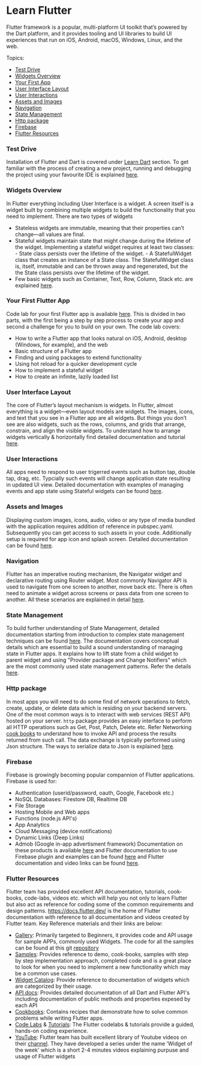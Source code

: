 # Learn Flutter

Flutter framework is a popular, multi-platform UI toolkit that’s powered by the Dart platform, and it provides tooling and UI libraries to build UI experiences that run on iOS, Android, macOS, Windows, Linux, and the web.

Topics:

-   [Test Drive](#test-drive)
-   [Widgets Overview](#widgets-overview)
-   [Your First App](#your-first-flutter-app)
-   [User Interface Layout](#user-interface-layout)
-   [User Interactions](#user-interactions)
-   [Assets and Images](#assets-and-images)
-   [Navigation](#navigation)
-   [State Management](#state-management)
-   [Http package](#http-package)
-   [Firebase](#firebase)
-   [Flutter Resources](#flutter-resources)

### Test Drive

Installation of Flutter and Dart is covered under [Learn Dart](/learn-dart) section. To get familiar with the process of creating a new project, running and debugging the project using your favourite IDE is explained [here](https://docs.flutter.dev/get-started/test-drive).<br>

### Widgets Overview

In Flutter everything including User Interface is a widget. A screen itself is a widget built by combining multiple widgets to build the functionality that you need to implement. There are two types of widgets

-   Stateless widgets are immutable, meaning that their properties can’t change—all values are final.
-   Stateful widgets maintain state that might change during the lifetime of the widget. Implementing a stateful widget requires at least two classes: - State class persists over the lifetime of the widget. - A StatefulWidget class that creates an instance of a State class. The StatefulWidget class is, itself, immutable and can be thrown away and regenerated, but the the State class persists over the lifetime of the widget.
-   Few basic widgets such as Container, Text, Row, Column, Stack etc. are explained [here](https://docs.flutter.dev/development/ui/widgets-intro).

### Your First Flutter App

Code lab for your first Flutter app is available [here](https://docs.flutter.dev/get-started/codelab). This is divided in two parts, with the first being a step by step process to create your app and second a challenge for you to build on your own. The code lab covers:

-   How to write a Flutter app that looks natural on iOS, Android, desktop (Windows, for example), and the web
-   Basic structure of a Flutter app
-   Finding and using packages to extend functionality
-   Using hot reload for a quicker development cycle
-   How to implement a stateful widget
-   How to create an infinite, lazily loaded list

### User Interface Layout

The core of Flutter’s layout mechanism is widgets. In Flutter, almost everything is a widget—even layout models are widgets. The images, icons, and text that you see in a Flutter app are all widgets. But things you don’t see are also widgets, such as the rows, columns, and grids that arrange, constrain, and align the visible widgets. To understand how to arrange widgets vertically & horizontally find detailed documentation and tutorial [here](https://docs.flutter.dev/development/ui/layout).

### User Interactions

All apps need to respond to user trigerred events such as button tap, double tap, drag, etc. Typcially such events will change application state resulting in updated UI view. Detailed documentation with examples of managing events and app state using Stateful widgets can be found [here](https://docs.flutter.dev/development/ui/interactive).

### Assets and Images

Displaying custom images, icons, audio, video or any type of media bundled with the application requires addition of reference in pubspec.yaml. Subsequently you can get access to such assets in your code. Additionally setup is required for app icon and splash screen. Detailed documentation can be found [here](https://docs.flutter.dev/development/ui/assets-and-images).

### Navigation

Flutter has an imperative routing mechanism, the Navigator widget and declarative routing using Router widget. Most commonly Navigator API is used to navigate from one screen to another, move back etc. There is often need to animate a widget across screens or pass data from one screen to another. All these scenarios are explained in detail [here](https://docs.flutter.dev/cookbook/navigation).

### State Management

To build further understanding of State Management, detailed documentation starting from introduction to complex state management techniques can be found [here](https://docs.flutter.dev/development/data-and-backend/state-mgmt/intro). The documentation covers conceptual details which are essential to build a sound understanding of managing state in Flutter apps. It explains how to lift state from a child widget to parent widget and using "Provider package and Change Notifiers" which are the most commonly used state management patterns. Refer the details [here](https://docs.flutter.dev/development/data-and-backend/state-mgmt/simple).

### Http package

In most apps you will need to do some find of network operations to fetch, create, update, or delete data which is residing on your backend servers. One of the most common ways is to interact with web services (REST API) hosted on your server. `http` package provides an easy interface to perform all HTTP operations such as Get, Post, Patch, Delete etc. Refer Networking [cook books](https://docs.flutter.dev/cookbook#networking) to understand how to invoke API and process the results returned from such call. The data exchange is typically performed using Json structure. The ways to serialize data to Json is explained [here](https://docs.flutter.dev/development/data-and-backend/json).

### Firebase

Firebase is growingly becoming popular compannion of Flutter applications. Firebase is used for:

-   Authentication (userid/password, oauth, Google, Facebook etc.)
-   NoSQL Databases: Firestore DB, Realtime DB
-   File Storage
-   Hosting Mobile and Web apps
-   Functions (node.js API's)
-   App Analytics
-   Cloud Messaging (device notifications)
-   Dynamic Links (Deep Links)
-   Admob (Google in-app advertisment framework)
    Documentation on these products is available [here](https://firebase.google.com/docs) and Flutter documentation to use Firebase plugin and examples can be found [here](https://firebase.google.com/docs) and Flutter documentation and video links can be found [here](https://docs.flutter.dev/development/data-and-backend/firebase).

### Flutter Resources

Flutter team has provided excellent API documentation, tutorials, cook-books, code-labs, videos etc. which will help you not only to learn Flutter but also act as reference for coding some of the common requirements and design patterns. https://docs.flutter.dev/ is the home of Flutter documentation with reference to all documentation and videos created by Flutter team. Key Reference materials and their links are below:

-   [Gallery](https://gallery.flutter.dev/#/): Primarily targeted to Beginners, it provides code and API usage for sample APPs, commonly used Widgets. The code for all the samples can be found at this git [repository](https://github.com/flutter/gallery)
-   [Samples](https://flutter.github.io/samples/): Provides reference to demo, cook-books, samples with step by step implementation approach, completed code and is a great place to look for when you need to implement a new functionality which may be a common use cases.
-   [Widget Catalog](https://docs.flutter.dev/development/ui/widgets): Provide reference to documentation of widgets which are categorized by their usage.
-   [API docs](https://api.flutter.dev/): Provides detailed documentation of all Dart and Flutter API's including documentation of public methods and properties expesed by each API
-   [Cookbooks](): Contains recipes that demonstrate how to solve common problems while writing Flutter apps.
-   [Code Labs](https://docs.flutter.dev/codelabs) & [Tutorials](https://docs.flutter.dev/reference/tutorials): The Flutter codelabs & tutorials provide a guided, hands-on coding experience.
-   [YouTube](https://www.youtube.com/flutterdev): Flutter team has built excellent library of Youtube videos on their [channel](https://www.youtube.com/flutterdev). They have developed a series under the name 'Widget of the week' which is a short 2-4 minutes videos explaining purpuse and usage of Flutter widgets
